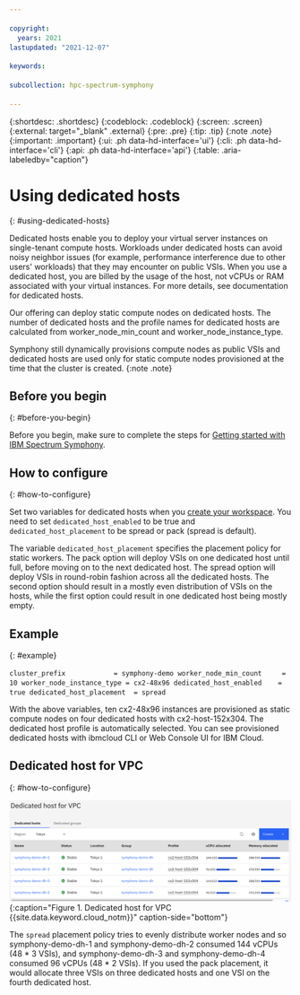 ```yaml
---

copyright:
  years: 2021
lastupdated: "2021-12-07"

keywords: 

subcollection: hpc-spectrum-symphony

---
```


{:shortdesc: .shortdesc}
{:codeblock: .codeblock}
{:screen: .screen}
{:external: target="_blank" .external}
{:pre: .pre}
{:tip: .tip}
{:note .note}
{:important: .important}
{:ui: .ph data-hd-interface='ui'}
{:cli: .ph data-hd-interface='cli'}
{:api: .ph data-hd-interface='api'}
{:table: .aria-labeledby="caption"}

# Using dedicated hosts
{: #using-dedicated-hosts}

Dedicated hosts enable you to deploy your virtual server instances on single-tenant compute hosts. Workloads under dedicated hosts can avoid noisy neighbor issues (for example, performance interference due to other users' workloads) that they may encounter on public VSIs. When you use a dedicated host, you are billed by the usage of the host, not vCPUs or RAM associated with your virtual instances. For more details, see documentation for dedicated hosts.

Our offering can deploy static compute nodes on dedicated hosts. The number of dedicated hosts and the profile names for dedicated hosts are calculated from worker_node_min_count and worker_node_instance_type. 

Symphony still dynamically provisions compute nodes as public VSIs and dedicated hosts are used only for static compute nodes provisioned at the time that the cluster is created.
{:note .note}

## Before you begin
{: #before-you-begin}

Before you begin, make sure to complete the steps for [Getting started with IBM Spectrum Symphony](https://cloud.ibm.com/docs/hpc-spectrum-symphony?topic=hpc-spectrum-symphony-getting-started-tutorial).

## How to configure
{: #how-to-configure}

Set two variables for dedicated hosts when you [create your workspace](https://cloud.ibm.com/docs/hpc-spectrum-symphony?topic=hpc-spectrum-symphony-creating-workspace). You need to set ``dedicated_host_enabled`` to be true and ``dedicated_host_placement`` to be spread or pack (spread is default).

The variable ``dedicated_host_placement`` specifies the placement policy for static workers. The pack option will deploy VSIs on one dedicated host until full, before moving on to the next dedicated host. The spread option will deploy VSIs in round-robin fashion across all the dedicated hosts. The second option should result in a mostly even distribution of VSIs on the hosts, while the first option could result in one dedicated host being mostly empty.

## Example
{: #example}

``cluster_prefix            = symphony-demo
worker_node_min_count     = 10
worker_node_instance_type = cx2-48x96
dedicated_host_enabled    = true
dedicated_host_placement  = spread``

With the above variables, ten cx2-48x96 instances are provisioned as static compute nodes on four dedicated hosts with cx2-host-152x304. The dedicated host profile is automatically selected. You can see provisioned dedicated hosts with ibmcloud CLI or Web Console UI for IBM Cloud.

## Dedicated host for VPC
{: #how-to-configure}

![Dedicated host](images/0964a980-4233-11ec-8279-e2f89e370e2f.png){:caption="Figure 1. Dedicated host for VPC {{site.data.keyword.cloud_notm}}" caption-side="bottom"}

The ``spread`` placement policy tries to evenly distribute worker nodes and so symphony-demo-dh-1 and symphony-demo-dh-2 consumed 144 vCPUs (48 * 3 VSIs), and symphony-demo-dh-3 and symphony-demo-dh-4 consumed 96 vCPUs (48 * 2 VSIs). If you used the pack placement, it would allocate three VSIs on three dedicated hosts and one VSI on the fourth dedicated host.
